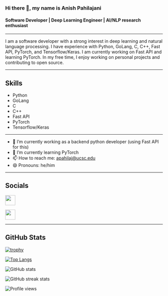 ### Hi there 👋, my name is Anish Pahilajani
#### Software Developer | Deep Learning Engineer | AI/NLP research enthusiast

---

I am a software developer with a strong interest in deep learning and natural language processing. I have experience with Python, GoLang, C, C++, Fast API, PyTorch, and Tensorflow/Keras. I am currently working on Fast API and learning PyTorch. In my free time, I enjoy working on personal projects and contributing to open source.

---

## Skills
* Python
* GoLang
* C
* C++
* Fast API
* PyTorch
* Tensorflow/Keras

---

- 🔭 I’m currently working as a backend python developer (using Fast API for this)
- 🌱 I’m currently learning PyTorch 
- 📫 How to reach me: apahilaj@ucsc.edu 
- 😄 Pronouns: he/him 

---

## Socials

<p align="left"> <a href="https://www.github.com/AnishPahilajani" target="_blank" rel="noreferrer"><img src="https://raw.githubusercontent.com/danielcranney/readme-generator/main/public/icons/socials/github.svg" width="32" height="32" />
  
</a> <a href="https://www.linkedin.com/in/anish-pahilajani-668735194/" target="_blank" rel="noreferrer"><img src="https://raw.githubusercontent.com/danielcranney/readme-generator/main/public/icons/socials/linkedin.svg" width="32" height="32" /></a></p>


---

## GitHub Stats
[![trophy](https://github-profile-trophy.vercel.app/?username=AnishPahilajani&theme=onedark)](https://github.com/ryo-ma/github-profile-trophy)

[![Top Langs](https://github-readme-stats.vercel.app/api/top-langs/?username=AnishPahilajani&theme=dark&langs_count=8&hide=html)](https://github.com/anuraghazra/github-readme-stats)


![GitHub stats](https://github-readme-stats.vercel.app/api?username=AnishPahilajani&count_private=true&show_icons=true&theme=blue-green)   

![GitHub streak stats](https://github-readme-streak-stats.herokuapp.com/?user=AnishPahilajani&theme=dark&hide_border=true&stroke=00aaff)  

![Profile views](https://gpvc.arturio.dev/AnishPahilajani)

